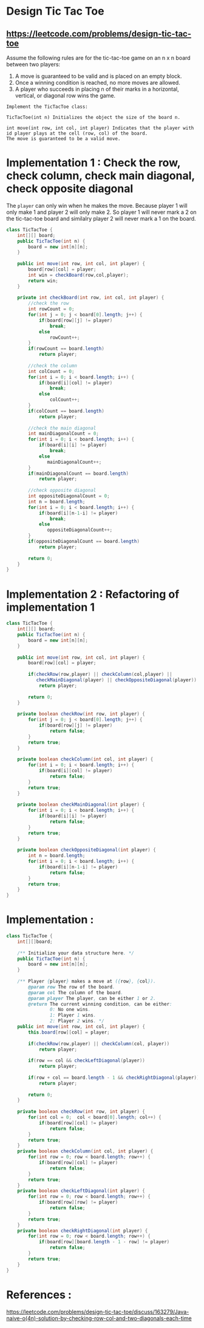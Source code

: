 # Design Tic Tac Toe
## https://leetcode.com/problems/design-tic-tac-toe

Assume the following rules are for the tic-tac-toe game on an n x n board between two players:

1. A move is guaranteed to be valid and is placed on an empty block.
2. Once a winning condition is reached, no more moves are allowed.
3. A player who succeeds in placing n of their marks in a horizontal, vertical, or diagonal row wins the game.

```
Implement the TicTacToe class:

TicTacToe(int n) Initializes the object the size of the board n.

int move(int row, int col, int player) Indicates that the player with id player plays at the cell (row, col) of the board.
The move is guaranteed to be a valid move.
```
# Implementation 1 : Check the row, check column, check main diagonal, check opposite diagonal
The `player` can only win when he makes the move. Because player 1 will only make 1 and player 2 will only make 2. 
So player 1 will never mark a 2 on the tic-tac-toe board and similalry player 2 will never mark a 1 on the board.

```java
class TicTacToe {
    int[][] board;
    public TicTacToe(int n) {
        board = new int[n][n];
    }
    
    public int move(int row, int col, int player) {
        board[row][col] = player;
        int win = checkBoard(row,col,player);
        return win;
    }
    
    private int checkBoard(int row, int col, int player) {
        //check the row
        int rowCount = 0;
        for(int j = 0; j < board[0].length; j++) {
            if(board[row][j] != player)
                break;
            else
                rowCount++;
        }
        if(rowCount == board.length)
            return player;
        
        //check the column
        int colCount = 0;
        for(int i = 0; i < board.length; i++) {
            if(board[i][col] != player)
                break;
            else
                colCount++;
        }
        if(colCount == board.length)
            return player;
        
        //check the main diagonal
        int mainDiagonalCount = 0;
        for(int i = 0; i < board.length; i++) {
            if(board[i][i] != player)
                break;
            else
               mainDiagonalCount++; 
        }
        if(mainDiagonalCount == board.length)
            return player;
        
        //check opposite diagonal
        int oppositeDiagonalCount = 0;
        int n = board.length;
        for(int i = 0; i < board.length; i++) {
            if(board[i][n-1-i] != player)
                break;
            else
               oppositeDiagonalCount++; 
        }
        if(oppositeDiagonalCount == board.length)
            return player;
        
        return 0;
    }
}
```

# Implementation 2 : Refactoring of implementation 1
```java
class TicTacToe {
    int[][] board;
    public TicTacToe(int n) {
        board = new int[n][n];
    }
    
    public int move(int row, int col, int player) {
        board[row][col] = player;
        
        if(checkRow(row,player) || checkColumn(col,player) ||
           checkMainDiagonal(player) || checkOppositeDiagonal(player))
            return player;
        
        return 0;
    }
        
    private boolean checkRow(int row, int player) {
        for(int j = 0; j < board[0].length; j++) {
            if(board[row][j] != player)
                return false;
        }
        return true;
    }
    
    private boolean checkColumn(int col, int player) {
        for(int i = 0; i < board.length; i++) {
            if(board[i][col] != player)
                return false;
        }
        return true;
    }
    
    private boolean checkMainDiagonal(int player) {
        for(int i = 0; i < board.length; i++) {
            if(board[i][i] != player)
                return false;
        }
        return true;
    }
    
    private boolean checkOppositeDiagonal(int player) {
        int n = board.length;
        for(int i = 0; i < board.length; i++) {
            if(board[i][n-1-i] != player)
                return false;
        }
        return true;
    }
}

```

# Implementation :
```java
class TicTacToe {
    int[][]board;
    
    /** Initialize your data structure here. */
    public TicTacToe(int n) {
        board = new int[n][n];
    }
    
    /** Player {player} makes a move at ({row}, {col}).
        @param row The row of the board.
        @param col The column of the board.
        @param player The player, can be either 1 or 2.
        @return The current winning condition, can be either:
                0: No one wins.
                1: Player 1 wins.
                2: Player 2 wins. */
    public int move(int row, int col, int player) {
        this.board[row][col] = player;
        
        if(checkRow(row,player) || checkColumn(col, player))
            return player;
        
        if(row == col && checkLeftDiagonal(player))
            return player;
        
        if(row + col == board.length - 1 && checkRightDiagonal(player))
            return player;
        
        return 0;
    }
    
    private boolean checkRow(int row, int player) {
        for(int col = 0;  col < board[0].length; col++) {
            if(board[row][col] != player)
                return false;
        }
        return true;
    }
    private boolean checkColumn(int col, int player) {
        for(int row = 0; row < board.length; row++) {
            if(board[row][col] != player)
                return false;
        }
        return true;
    }
    private boolean checkLeftDiagonal(int player) {
        for(int row = 0; row < board.length; row++) {
            if(board[row][row] != player)
                return false;
        }
        return true;
    }
    private boolean checkRightDiagonal(int player) {
        for(int row = 0; row < board.length; row++) {
            if(board[row][board.length - 1 - row] != player)
                return false;
        }
        return true;
    }
}
```

# References :
https://leetcode.com/problems/design-tic-tac-toe/discuss/163279/Java-naive-o(4n)-solution-by-checking-row-col-and-two-diagonals-each-time
